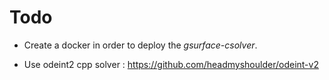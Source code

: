 # Todo

- Create a docker in order to deploy the *gsurface-csolver*.

- Use odeint2 cpp solver : https://github.com/headmyshoulder/odeint-v2